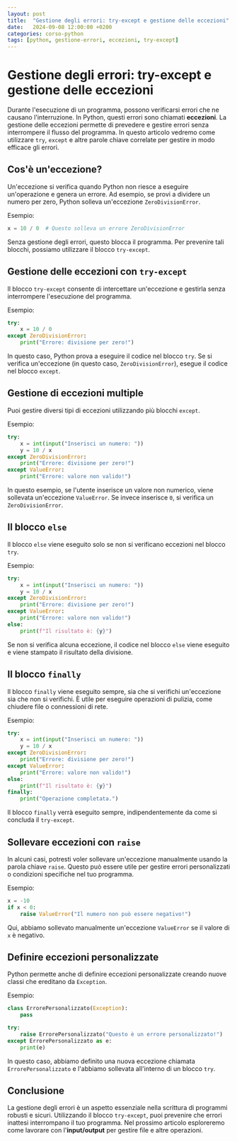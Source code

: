 ```yaml
---
layout: post
title:  "Gestione degli errori: try-except e gestione delle eccezioni"
date:   2024-09-08 12:00:00 +0200
categories: corso-python
tags: [python, gestione-errori, eccezioni, try-except]
---
```


# Gestione degli errori: try-except e gestione delle eccezioni

Durante l'esecuzione di un programma, possono verificarsi errori che ne causano l'interruzione. In Python, questi errori sono chiamati **eccezioni**. La gestione delle eccezioni permette di prevedere e gestire errori senza interrompere il flusso del programma. In questo articolo vedremo come utilizzare `try`, `except` e altre parole chiave correlate per gestire in modo efficace gli errori.

## Cos'è un'eccezione?

Un'eccezione si verifica quando Python non riesce a eseguire un'operazione e genera un errore. Ad esempio, se provi a dividere un numero per zero, Python solleva un'eccezione `ZeroDivisionError`.

Esempio:
```python
x = 10 / 0  # Questo solleva un errore ZeroDivisionError
```

Senza gestione degli errori, questo blocca il programma. Per prevenire tali blocchi, possiamo utilizzare il blocco `try-except`.

## Gestione delle eccezioni con `try-except`

Il blocco `try-except` consente di intercettare un'eccezione e gestirla senza interrompere l'esecuzione del programma.

Esempio:
```python
try:
    x = 10 / 0
except ZeroDivisionError:
    print("Errore: divisione per zero!")
```

In questo caso, Python prova a eseguire il codice nel blocco `try`. Se si verifica un'eccezione (in questo caso, `ZeroDivisionError`), esegue il codice nel blocco `except`.

## Gestione di eccezioni multiple

Puoi gestire diversi tipi di eccezioni utilizzando più blocchi `except`.

Esempio:
```python
try:
    x = int(input("Inserisci un numero: "))
    y = 10 / x
except ZeroDivisionError:
    print("Errore: divisione per zero!")
except ValueError:
    print("Errore: valore non valido!")
```

In questo esempio, se l'utente inserisce un valore non numerico, viene sollevata un'eccezione `ValueError`. Se invece inserisce `0`, si verifica un `ZeroDivisionError`.

## Il blocco `else`

Il blocco `else` viene eseguito solo se non si verificano eccezioni nel blocco `try`.

Esempio:
```python
try:
    x = int(input("Inserisci un numero: "))
    y = 10 / x
except ZeroDivisionError:
    print("Errore: divisione per zero!")
except ValueError:
    print("Errore: valore non valido!")
else:
    print(f"Il risultato è: {y}")
```

Se non si verifica alcuna eccezione, il codice nel blocco `else` viene eseguito e viene stampato il risultato della divisione.

## Il blocco `finally`

Il blocco `finally` viene eseguito sempre, sia che si verifichi un'eccezione sia che non si verifichi. È utile per eseguire operazioni di pulizia, come chiudere file o connessioni di rete.

Esempio:
```python
try:
    x = int(input("Inserisci un numero: "))
    y = 10 / x
except ZeroDivisionError:
    print("Errore: divisione per zero!")
except ValueError:
    print("Errore: valore non valido!")
else:
    print(f"Il risultato è: {y}")
finally:
    print("Operazione completata.")
```

Il blocco `finally` verrà eseguito sempre, indipendentemente da come si concluda il `try-except`.

## Sollevare eccezioni con `raise`

In alcuni casi, potresti voler sollevare un'eccezione manualmente usando la parola chiave `raise`. Questo può essere utile per gestire errori personalizzati o condizioni specifiche nel tuo programma.

Esempio:
```python
x = -10
if x < 0:
    raise ValueError("Il numero non può essere negativo!")
```

Qui, abbiamo sollevato manualmente un'eccezione `ValueError` se il valore di `x` è negativo.

## Definire eccezioni personalizzate

Python permette anche di definire eccezioni personalizzate creando nuove classi che ereditano da `Exception`.

Esempio:
```python
class ErrorePersonalizzato(Exception):
    pass

try:
    raise ErrorePersonalizzato("Questo è un errore personalizzato!")
except ErrorePersonalizzato as e:
    print(e)
```

In questo caso, abbiamo definito una nuova eccezione chiamata `ErrorePersonalizzato` e l'abbiamo sollevata all'interno di un blocco `try`.

## Conclusione

La gestione degli errori è un aspetto essenziale nella scrittura di programmi robusti e sicuri. Utilizzando il blocco `try-except`, puoi prevenire che errori inattesi interrompano il tuo programma. Nel prossimo articolo esploreremo come lavorare con l'**input/output** per gestire file e altre operazioni.
